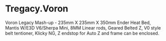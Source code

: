# Tregacy.Voron
Voron Legacy Mash-up - 235mm X 235mm X 350mm
Ender Heat Bed, Mantis W/E3D V6/Sherpa Mini, 8MM Linear rods, Geared Belted Z, V0 style belt tentioner, Klicky NG, Z endstop for Auto Z and frame can be enclosed. 
